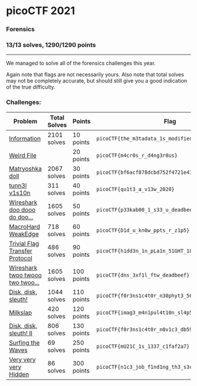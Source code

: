 # picoCTF 2021

### Forensics
### 13/13 solves, 1290/1290 points
---
We managed to solve all of the forensics challenges this year.

Again note that flags are not necessarily yours. Also note that total solves may not be completely accurate, but should still give you a good indication of the true difficulty.

### Challenges:

|Problem |Total Solves|Points|Flag|
|---------|------|------|-------|
|[Information](Information)|2101 solves|10 points|`picoCTF{the_m3tadata_1s_modified}`|
|[Weird File](Weird%20File)||20 points|`picoCTF{m4cr0s_r_d4ng3r0us}`|
|[Matryoshka doll](Matryoshka%20doll)|2067 solves|30 points|`picoCTF{bf6acf878dcbd752f4721e41b1b1b66b}`|
|[tunn3l v1s10n](tunn3l%20v1s10n)|311 solves|40 points|`picoCTF{qu1t3_a_v13w_2020}`|
|[Wireshark doo dooo do doo...](Wireshark%20doo%20dooo%20do%20doo)|1605 solves|50 points|`picoCTF{p33kab00_1_s33_u_deadbeef}`|
|[MacroHard WeakEdge](MacroHard%20WeakEdge)|718 solves|60 points|`picoCTF{D1d_u_kn0w_ppts_r_z1p5}`|
|[Trivial Flag Transfer Protocol](Trivial%20Flag%20Transfer%20Protocol)|486 solves|90 points|`picoCTF{h1dd3n_1n_pLa1n_51GHT_18375919}`|
|[Wireshark twoo twooo two twoo...](Wireshark%20twoo%20twooo%20two%20twoo)|1605 solves|100 points|`picoCTF{dns_3xf1l_ftw_deadbeef}`|
|[Disk, disk, sleuth!](Disk,%20disk,%20sleuth!)|1044 solves|110 points|`picoCTF{f0r3ns1c4t0r_n30phyt3_564ff1a0}`|
|[Milkslap](Milkslap)|420 solves|120 points|`picoCTF{imag3_m4n1pul4t10n_sl4p5}`|
|[Disk, disk, sleuth! II](Disk,%20disk,%20sleuth!%20II)|806 solves|130 points|`picoCTF{f0r3ns1c4t0r_n0v1c3_db59daa5}`|
|[Surfing the Waves](Surfing%20the%20Waves)|69 solves|250 points|`picoCTF{mU21C_1s_1337_c1faf2a7}`|
|[Very very very Hidden](Very%20very%20very%20Hidden)|86 solves|300 points|`picoCTF{n1c3_job_f1nd1ng_th3_s3cr3t_in_the_im@g3}`|
